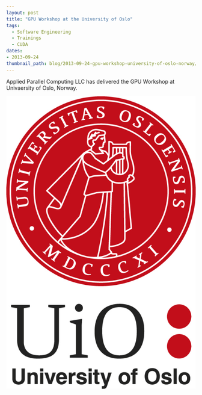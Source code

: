 ```yaml
---
layout: post
title: "GPU Workshop at the University of Oslo"
tags:
  - Software Engineering
  - Trainings
  - CUDA
dates:
- 2013-09-24
thumbnail_path: blog/2013-09-24-gpu-workshop-university-of-oslo-norway/university_logo.png
---
```


Applied Parallel Computing LLC has delivered the GPU Workshop at Univaersity of Oslo, Norway.

![alt text](\assets\img\blog\2013-09-24-gpu-workshop-university-of-oslo-norway\university_logo.png "Logo Title Text 1")

